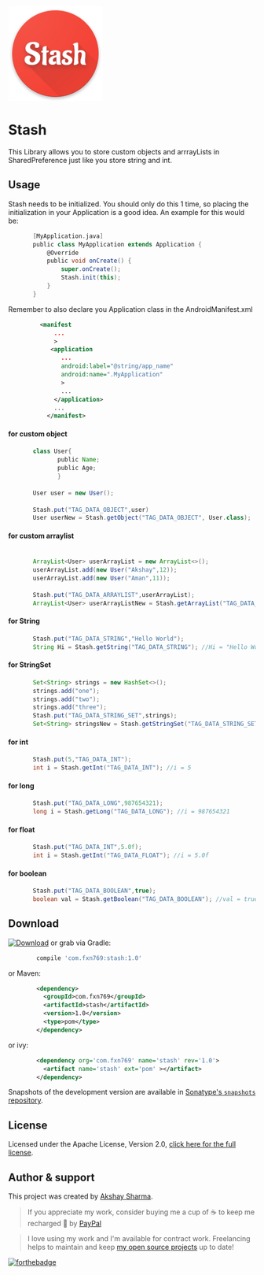 ![](app/src/main/res/mipmap-xxxhdpi/ic_launcher.png)
# Stash
This Library allows you to store custom objects and arrrayLists in SharedPreference just like you store string and int.

Usage
-----
Stash needs to be initialized. You should only do this 1 time, so placing the initialization in your Application is a good idea. An example for this would be:
```groovy
       [MyApplication.java]
       public class MyApplication extends Application {
           @Override
           public void onCreate() {
               super.onCreate();
               Stash.init(this);
           }
       }

```

Remember to also declare you Application class in the AndroidManifest.xml
```xml
         <manifest
             ...
             >
            <application
               ...
               android:label="@string/app_name"
               android:name=".MyApplication"
               >
               ...
             </application>
             ...
           </manifest>

```

#### for custom object
```groovy
       class User{
              public Name;
              public Age;
              }
              
       User user = new User();
       
       Stash.put("TAG_DATA_OBJECT",user)
       User userNew = Stash.getObject("TAG_DATA_OBJECT", User.class);
```
#### for custom arraylist
```groovy
     
       ArrayList<User> userArrayList = new ArrayList<>();
       userArrayList.add(new User("Akshay",12));
       userArrayList.add(new User("Aman",11));
       
       Stash.put("TAG_DATA_ARRAYLIST",userArrayList);
       ArrayList<User> userArrayListNew = Stash.getArrayList("TAG_DATA_ARRAYLIST", User.class);
```
#### for String
```groovy
       Stash.put("TAG_DATA_STRING","Hello World");
       String Hi = Stash.getString("TAG_DATA_STRING"); //Hi = "Hello World"
```
#### for StringSet
```groovy
       Set<String> strings = new HashSet<>();
       strings.add("one");
       strings.add("two");
       strings.add("three");
       Stash.put("TAG_DATA_STRING_SET",strings);
       Set<String> stringsNew = Stash.getStringSet("TAG_DATA_STRING_SET"); 
```
#### for int
```groovy
       Stash.put(5,"TAG_DATA_INT");
       int i = Stash.getInt("TAG_DATA_INT"); //i = 5
```
#### for long
```groovy
       Stash.put("TAG_DATA_LONG",987654321);
       long i = Stash.getLong("TAG_DATA_LONG"); //i = 987654321
```
#### for float
```groovy
       Stash.put("TAG_DATA_INT",5.0f);
       int i = Stash.getInt("TAG_DATA_FLOAT"); //i = 5.0f
```
#### for boolean
```groovy
       Stash.put("TAG_DATA_BOOLEAN",true);
       boolean val = Stash.getBoolean("TAG_DATA_BOOLEAN"); //val = true;
```

Download
--------

 [![Download](https://api.bintray.com/packages/fxn769/android_projects/Stash/images/download.svg)](https://bintray.com/fxn769/android_projects/Stash/_latestVersion)  or grab via Gradle:
```groovy
        compile 'com.fxn769:stash:1.0'
```
or Maven:
```xml
        <dependency>
          <groupId>com.fxn769</groupId>
          <artifactId>stash</artifactId>
          <version>1.0</version>
          <type>pom</type>
        </dependency>
```
or ivy:
```xml
        <dependency org='com.fxn769' name='stash' rev='1.0'>
          <artifact name='stash' ext='pom' ></artifact>
        </dependency>
```

Snapshots of the development version are available in [Sonatype's `snapshots` repository][snap].



## License
Licensed under the Apache License, Version 2.0, [click here for the full license](/LICENSE.txt).

## Author & support
This project was created by [Akshay Sharma](https://akshay2211.github.io/).

> If you appreciate my work, consider buying me a cup of :coffee: to keep me recharged :metal: by [PayPal](https://www.paypal.me/akshay2211)

> I love using my work and I'm available for contract work. Freelancing helps to maintain and keep [my open source projects](https://github.com/akshay2211/) up to date!

[![forthebadge](http://forthebadge.com/images/badges/built-for-android.svg)](http://forthebadge.com)


 [snap]: https://oss.sonatype.org/content/repositories/snapshots/
